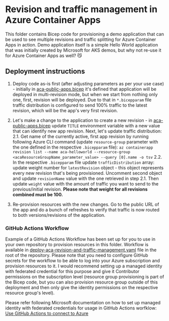 # Revision and traffic management in Azure Container Apps

This folder contains Bicep code for provisioning a demo application that can be used to see multiple revisions and traffic splitting for Azure Container Apps in action. Demo application itself is a simple Hello World application that was initially created by Microsoft for AKS demos, but why not re-use it for Azure Container Apps as well? 😼

## Deployment instructions

1. Deploy code as-is first (after adjusting parameters as per your use case) - initially in [aca-public-apps.bicep](modules/aca-public-apps.bicep) it's defined that application will be deployed in multi-revision mode, but when we start from nothing only one, first, revision will be deployed. Due to that in ```*.bicepparam``` file traffic distribution is configured to send 100% traffic to the latest revision, which will be the app's very first revision.

2. Let's make a change to the application to create a new revision - in [aca-public-apps.bicep](modules/aca-public-apps.bicep) update ```TITLE``` environment variable with a new value that can identify new app revision. Next, let's update traffic distribution:
    2.1. Get name of the currently active, first app revision by running following Azure CLI command (update ```resource-group``` parameter with the one defined in the respective ```.bicepparam``` file): ```az containerapp revision list --name aca-helloworld --resource-group <acaResourceGroupName_parameter_value> --query [0].name -o tsv```
    2.2. In the respective ```.bicepparam``` file update ```trafficDistribution``` array: update weight number for ```latestRevision``` object - this object represents every new revision that's being provisioned. Uncomment second object and update ```revisionName``` value with the one retrieved in step 2.1. Then update ```weight``` value with the amount of traffic you want to send to the previous/initial revision. **Please note that weight for all revisions combined must be 100.**
3. Re-provision resources with the new changes. Go to the public URL of the app and do a bunch of refreshes to verify that traffic is now routed to both versions/revisions of the application.

### GitHub Actions Workflow

Example of a GitHub Actions Workflow has been set up for you to use in your own repository to provision resources in this folder. Workflow is available in [deploy-aca-revision-and-traffic-management.yaml](../.github/workflows/deploy-aca-revision-and-traffic-management.yaml) file in the root of the repository. Please note that you need to configure GitHub secrets for the workflow to be able to log into your Azure subscription and provision resources to it. I would recommend setting up a managed identity with federated credential for this purpose and give it Contributor permissions on the subscription level (resource group provisioning is part of the Bicep code, but you can also provision resource group outside of this deployment and then only give the identity permissions on the respective resource group's level).

Please refer following Microsoft documentation on how to set up managed identity with federated credentials for usage in GitHub Actions worfklow: [Use GitHub Actions to connect to Azure](https://learn.microsoft.com/en-us/azure/developer/github/connect-from-azure?tabs=azure-portal%2Clinux)
